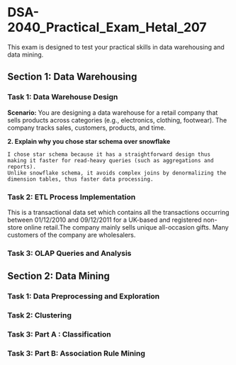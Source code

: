 # DSA-2040_Practical_Exam_Hetal_207
This exam is designed to test your practical skills in data warehousing and data mining.

## Section 1: Data Warehousing

### Task 1: Data Warehouse Design

**Scenario:** You are designing a data warehouse for a retail company that sells products across
categories (e.g., electronics, clothing, footwear). The company tracks sales, customers, products, and time.

**2. Explain why you chose star schema over snowflake**

    I chose star schema because it has a straightforward design thus making it faster for read-heavy queries (such as aggregations and reports).
    Unlike snowflake schema, it avoids complex joins by denormalizing the dimension tables, thus faster data processing.

### Task 2: ETL Process Implementation

This is a transactional data set which contains all the transactions occurring between 01/12/2010 and 09/12/2011 for a UK-based and registered non-store online retail.The company mainly sells unique all-occasion gifts. Many customers of the company are wholesalers.

### Task 3: OLAP Queries and Analysis


## Section 2: Data Mining

### Task 1: Data Preprocessing and Exploration


### Task 2: Clustering


### Task 3: Part A : Classification


### Task 3: Part B: Association Rule Mining